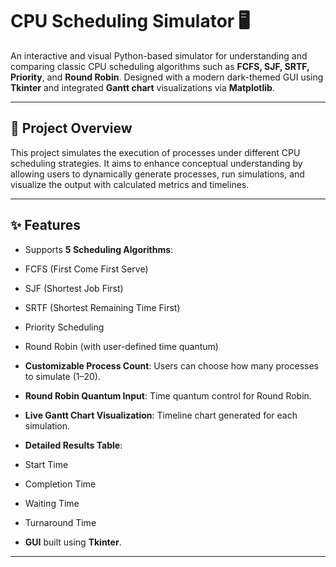 # CPU Scheduling Simulator 🖥

An interactive and visual Python-based simulator for understanding and comparing classic CPU scheduling algorithms such as **FCFS, SJF, SRTF, Priority**, and **Round Robin**. Designed with a modern dark-themed GUI using **Tkinter** and integrated **Gantt chart** visualizations via **Matplotlib**.

---

## 🧠 Project Overview

This project simulates the execution of processes under different CPU scheduling strategies. It aims to enhance conceptual understanding by allowing users to dynamically generate processes, run simulations, and visualize the output with calculated metrics and timelines.

---

## ✨ Features

-  Supports **5 Scheduling Algorithms**:
  - FCFS (First Come First Serve)
  - SJF (Shortest Job First)
  - SRTF (Shortest Remaining Time First)
  - Priority Scheduling
  - Round Robin (with user-defined time quantum)

-  **Customizable Process Count**: Users can choose how many processes to simulate (1–20).

-  **Round Robin Quantum Input**: Time quantum control for Round Robin.

-  **Live Gantt Chart Visualization**: Timeline chart generated for each simulation.

-  **Detailed Results Table**:
  - Start Time
  - Completion Time
  - Waiting Time
  - Turnaround Time

-  **GUI** built using **Tkinter**.

---

